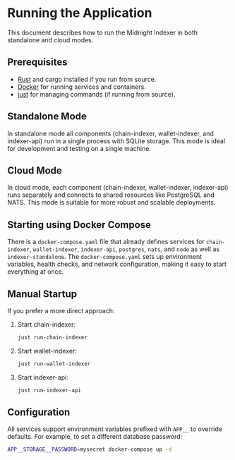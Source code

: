 # Running the Application

This document describes how to run the Midnight Indexer in both standalone and cloud modes.

## Prerequisites

- [Rust](https://www.rust-lang.org/) and cargo installed if you run from source.
- [Docker](https://www.docker.com/) for running services and containers.
- [just](https://github.com/casey/just) for managing commands (if running from source).

## Standalone Mode

In standalone mode all components (chain-indexer, wallet-indexer, and indexer-api) run in a single process with SQLite storage. This mode is ideal for development and testing on a single machine.

## Cloud Mode

In cloud mode, each component (chain-indexer, wallet-indexer, indexer-api) runs separately and connects to shared resources like PostgreSQL and NATS. This mode is suitable for more robust and scalable deployments.

## Starting using Docker Compose

There is a `docker-compose.yaml` file that already defines services for `chain-indexer`, `wallet-indexer`, `indexer-api`, `postgres`, `nats`, and `node` as well as `indexer-standalone`. The `docker-compose.yaml` sets up environment variables, health checks, and network configuration, making it easy to start everything at once.

## Manual Startup

If you prefer a more direct approach:

1. Start chain-indexer:
   ```bash
   just run-chain-indexer
   ```

3. Start wallet-indexer:
   ```bash
   just run-wallet-indexer
   ```

4. Start indexer-api:
   ```bash
   just run-indexer-api
   ```

## Configuration

All services support environment variables prefixed with `APP__` to override defaults. For example, to set a different database password:

```bash
APP__STORAGE__PASSWORD=mysecret docker-compose up -d
```
